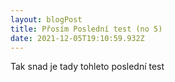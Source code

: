 ```yaml
---
layout: blogPost
title: Přosím Poslední test (no 5)
date: 2021-12-05T19:10:59.932Z
---
```

Tak snad je tady tohleto poslední test